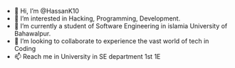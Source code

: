 - 👋 Hi, I’m @HassanK10
- 👀 I’m interested in Hacking, Programming, Development.
- 🌱 I’m currently a student of Software Engineering in islamia University of Bahawalpur.
- 💞️ I’m looking to collaborate to experience the vast world of tech in Coding 
- 📫 Reach me in University in SE department 1st 1E

<!---
HassanK10/HassanK10 is a ✨ special ✨ repository because its `README.md` (this file) appears on your GitHub profile.
You can click the Preview link to take a look at your changes.
--->
